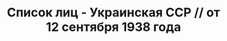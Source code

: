 ---
title: Список лиц - Украинская ССР // от 12 сентября 1938 года
description: РГАСПИ, ф.17, оп.171, дело 418, лист 124
images:
- /disk/pictures/v10/17-171-418-124.jpg
- /disk/pictures/v10/17-171-418-125.jpg
- /disk/pictures/v10/17-171-418-126.jpg
- /disk/pictures/v10/17-171-418-127.jpg
- /disk/pictures/v10/17-171-418-128.jpg
- /disk/pictures/v10/17-171-418-129.jpg
---